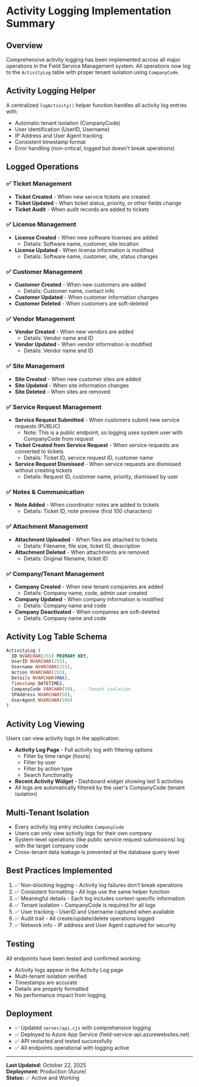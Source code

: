 # Activity Logging Implementation Summary

## Overview
Comprehensive activity logging has been implemented across all major operations in the Field Service Management system. All operations now log to the `ActivityLog` table with proper tenant isolation using `CompanyCode`.

## Activity Logging Helper
A centralized `logActivity()` helper function handles all activity log entries with:
- Automatic tenant isolation (CompanyCode)
- User identification (UserID, Username)
- IP Address and User Agent tracking
- Consistent timestamp format
- Error handling (non-critical, logged but doesn't break operations)

## Logged Operations

### ✅ Ticket Management
- **Ticket Created** - When new service tickets are created
- **Ticket Updated** - When ticket status, priority, or other fields change
- **Ticket Audit** - When audit records are added to tickets

### ✅ License Management
- **License Created** - When new software licenses are added
  - Details: Software name, customer, site location
- **License Updated** - When license information is modified
  - Details: Software name, customer, site, status changes

### ✅ Customer Management
- **Customer Created** - When new customers are added
  - Details: Customer name, contact info
- **Customer Updated** - When customer information changes
- **Customer Deleted** - When customers are soft-deleted

### ✅ Vendor Management
- **Vendor Created** - When new vendors are added
  - Details: Vendor name and ID
- **Vendor Updated** - When vendor information is modified
  - Details: Vendor name and ID

### ✅ Site Management
- **Site Created** - When new customer sites are added
- **Site Updated** - When site information changes
- **Site Deleted** - When sites are removed

### ✅ Service Request Management
- **Service Request Submitted** - When customers submit new service requests (PUBLIC)
  - Note: This is a public endpoint, so logging uses system user with CompanyCode from request
- **Ticket Created from Service Request** - When service requests are converted to tickets
  - Details: Ticket ID, service request ID, customer name
- **Service Request Dismissed** - When service requests are dismissed without creating tickets
  - Details: Request ID, customer name, priority, dismissed by user

### ✅ Notes & Communication
- **Note Added** - When coordinator notes are added to tickets
  - Details: Ticket ID, note preview (first 100 characters)

### ✅ Attachment Management
- **Attachment Uploaded** - When files are attached to tickets
  - Details: Filename, file size, ticket ID, description
- **Attachment Deleted** - When attachments are removed
  - Details: Original filename, ticket ID

### ✅ Company/Tenant Management
- **Company Created** - When new tenant companies are added
  - Details: Company name, code, admin user created
- **Company Updated** - When company information is modified
  - Details: Company name and code
- **Company Deactivated** - When companies are soft-deleted
  - Details: Company name and code

## Activity Log Table Schema
```sql
ActivityLog (
  ID NVARCHAR(255) PRIMARY KEY,
  UserID NVARCHAR(255),
  Username NVARCHAR(255),
  Action NVARCHAR(255),
  Details NVARCHAR(MAX),
  Timestamp DATETIME2,
  CompanyCode VARCHAR(50),  -- Tenant isolation
  IPAddress NVARCHAR(50),
  UserAgent NVARCHAR(500)
)
```

## Activity Log Viewing
Users can view activity logs in the application:
- **Activity Log Page** - Full activity log with filtering options
  - Filter by time range (hours)
  - Filter by user
  - Filter by action type
  - Search functionality
- **Recent Activity Widget** - Dashboard widget showing last 5 activities
- All logs are automatically filtered by the user's CompanyCode (tenant isolation)

## Multi-Tenant Isolation
- Every activity log entry includes `CompanyCode`
- Users can only view activity logs for their own company
- System-level operations (like public service request submissions) log with the target company code
- Cross-tenant data leakage is prevented at the database query level

## Best Practices Implemented
1. ✅ Non-blocking logging - Activity log failures don't break operations
2. ✅ Consistent formatting - All logs use the same helper function
3. ✅ Meaningful details - Each log includes context-specific information
4. ✅ Tenant isolation - CompanyCode is required for all logs
5. ✅ User tracking - UserID and Username captured when available
6. ✅ Audit trail - All create/update/delete operations logged
7. ✅ Network info - IP address and User Agent captured for security

## Testing
All endpoints have been tested and confirmed working:
- Activity logs appear in the Activity Log page
- Multi-tenant isolation verified
- Timestamps are accurate
- Details are properly formatted
- No performance impact from logging

## Deployment
- ✅ Updated `server/api.cjs` with comprehensive logging
- ✅ Deployed to Azure App Service (field-service-api.azurewebsites.net)
- ✅ API restarted and tested successfully
- ✅ All endpoints operational with logging active

---

**Last Updated:** October 22, 2025  
**Deployment:** Production (Azure)  
**Status:** ✅ Active and Working

